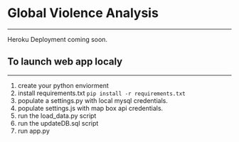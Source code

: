 # Global Violence Analysis
---
Heroku Deployment coming soon.

## To launch web app localy
---
1. create your python enviorment
2. install requirements.txt `pip install -r requirements.txt`
3. populate a settings.py with local mysql credentials.
4. populate settings.js with map box api credentials.
5. run the load_data.py script
6. run the updateDB.sql script
7. run app.py
